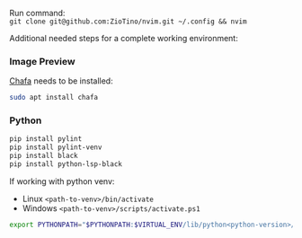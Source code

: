 Run command:  
`git clone git@github.com:ZioTino/nvim.git ~/.config && nvim`

Additional needed steps for a complete working environment:

### Image Preview
[Chafa](https://hpjansson.org/chafa/download/) needs to be installed:

```bash
sudo apt install chafa
```

### Python

```bash
pip install pylint
pip install pylint-venv
pip install black
pip install python-lsp-black
```
If working with python venv:  
- Linux `<path-to-venv>/bin/activate`  
- Windows `<path-to-venv>/scripts/activate.ps1`  
```bash
export PYTHONPATH="$PYTHONPATH:$VIRTUAL_ENV/lib/python<python-version>/site-packages"
```
